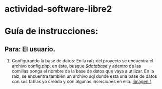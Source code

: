 # actividad-software-libre2
# Guía de instrucciones:
## Para: El usuario.

1. Configurando la base de datos: En la raíz del proyecto se encuentra el archivo config.php, en éste, busque *$database* y adentro de las comillas ponga el nombre de la base de datos que vaya a utilizar. En la raíz, se encuentra también un archivo sql donde esta una base de datos con sus tablas ya creada y con algunas inserciones en ella. [!imagen 1](blob:https://web.telegram.org/e85f203f-7a8a-4735-ba2f-09b968056a4e)


